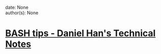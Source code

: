 
date: None  
author(s): None  

# [BASH tips - Daniel Han's Technical Notes](https://sites.google.com/site/xiangyangsite/home/technical-tips/linux-unix/shell-programming/bash-tips)



